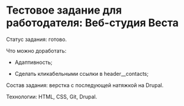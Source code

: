 # Тестовое задание для работодателя: Веб-студия Веста

Статус задания: готово.

Что можно доработать: 

- Адаптивность;
  
- Сделать кликабельными ссылки в header__contacts;

Состав задания: верстка с последующей натяжкой на Drupal.

Технологии: HTML, CSS, Git, Drupal.


